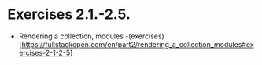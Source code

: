# Exercises 2.1.-2.5.

- Rendering a collection, modules -(exercises) [https://fullstackopen.com/en/part2/rendering_a_collection_modules#exercises-2-1-2-5]
